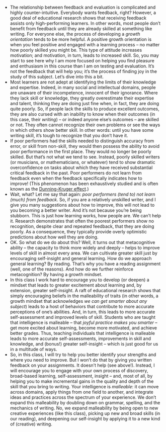 - The relationship between feedback and evaluation is complicated and highly counter-intuitive. Everybody wants feedback, right? However, a good deal of educational research shows that receiving feedback assists only high-performing learners. In other words, most people don’t benefit from feedback until they are already skilled at something like writing. For everyone else, the process of developing a _growth orientation_ tends to be more helpful. A positive growth orientation is when you feel positive and engaged with a learning process – no matter how poorly skilled you might be. This type of attitude increases motivation; and motivation, in turn, leads to increased skill. So, you may start to see here why I am more focused on helping you find pleasure and enthusiasm in this course than I am on testing and evaluation. It’s not the feedback that will help you; it’s the process of finding joy in the study of this subject. Let’s dive into this a bit.
- Most learners are not adept at identifying the limits of their knowledge and expertise. Indeed, in many social and intellectual domains, people are unaware of their incompetence, innocent of their ignorance. Where they lack skill or knowledge, they greatly overestimate their expertise and talent, thinking they are doing just fine when, in fact, they are doing quite poorly. So, if people lack the skills to produce excellent outcomes, they are also cursed with an inability to know when their outcomes (in this case, their _writing_) – or indeed anyone else’s outcomes – are skilled or not. They often cannot recognize their own problems or see the ways in which others show better skill. In other words: until you have some writing skill, it’s tough to recognize that you don’t have it.
- If poor performers had the skills needed to distinguish accuracy from error, or skill from non-skill, they would then possess the ability to avoid poor performance in the first place. They would no longer be poorly skilled. But that’s not what we tend to see. Instead, poorly skilled writers (or musicians, or mathematicians, or whatever) tend to show dramatic overconfidence on tasks about which they have received substantial critical feedback in the past. Poor performers do not learn from feedback even when the feedback specifically indicates how to improve! (This phenomenon has been exhaustively studied and is often known as the [Dunning-Kruger effect](https://en.wikipedia.org/wiki/Dunning%E2%80%93Kruger_effect).)
- Wait, what? Let me say that again: _poor performers (tend to) not learn (much) from feedback_. So, if you are a relatively unskilled writer, and I give you many suggestions about how to improve, this will not lead to you becoming a better writer. And it’s not because you’re being stubborn. This is just how learning works, how people are. We can’t help it. Research demonstrates that often the poorest performers show no recognition, despite clear and repeated feedback, that they are doing poorly. As a consequence, they typically provide overly optimistic predictions about how well they are doing.
- OK. So what do we do about this? Well, it turns out that metacognitive ability – the capacity to think more widely and deeply – helps to improve levels of skill in almost every area. We can cultivate greater skill just by encouraging self-insight and general learning. How do we approach general learning? By reading. That’s why you have a reading assignment (well, one of the reasons). And how do we further reinforce metacognition? By having a growth mindset.
- In this class I work hard to encourage you to develop (or deepen) a mindset that leads to greater excitement about learning and, by extension, greater self-insight. A raft of educational research shows that simply encouraging beliefs in the malleability of traits (in other words, a growth mindset that acknowledges _we can get smarter about any subject_) leads to a host of behaviors that contribute to more accurate perceptions of one’s abilities. And, in turn, this leads to more accurate self-assessment and improved levels of skill. Students who are taught that intelligence is malleable – that _joyful practice makes you smarter_ – get more excited about learning, become more motivated, and achieve better grades. Thus, teaching individuals that intelligence is malleable leads to more accurate self-assessments, improvements in skill and knowledge, and (bonus!) greater self-insight – which is just good for us in a multitude of ways.
- So, in this class, I will try to help you better identify your strengths and where you need to improve. But I won’t do that by giving you written feedback on your assignments. It doesn’t help (see above!). Instead, I will encourage you to engage with your own process of discovery, broad-based learning, self-assessment, insight – and, most of all, by helping you to make incremental gains in the quality and depth of the skill that you bring to writing. Your intelligence is _malleable_: it can move across domains, apply things from one field to another, and integrate ideas and practices across the spectrum of your experience. We don’t expand this malleability by doubling down on grammar, spelling, and the mechanics of writing. No, we expand malleability by being open to new creative experiences (like this class), picking up new and broad skills (in our reading), and deepening our self-insight by applying it to a new kind of (creative) writing.